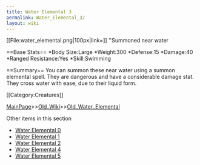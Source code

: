 ```yaml
---
title: Water Elemental 3
permalink: Water_Elemental_3/
layout: wiki
---
```

[[File:water_elemental.png|100px|link=]] ''Summoned near water

==Base Stats==
*Body Size:Large
*Weight:300
*Defense:15
*Damage:40
*Ranged Resistance:Yes
*Skill:Swimming

==Summary==
You can summon these near water using a summon elemental spell. They are dangerous and have a considerable damage stat. They cross water with ease, due to their liquid form.

[[Category:Creatures]]

[MainPage](/keeperrl_wiki/ "wikilink")>>[Old_Wiki](/keeperrl_wiki/Old_Wiki "wikilink")>>[Old_Water_Elemental](/keeperrl_wiki/Old_Water_Elemental "wikilink")

Other items in this section
-    [Water Elemental 0](/keeperrl_wiki/Water_Elemental_0 "wikilink")
-    [Water Elemental 1](/keeperrl_wiki/Water_Elemental_1 "wikilink")
-    [Water Elemental 2](/keeperrl_wiki/Water_Elemental_2 "wikilink")
-    [Water Elemental 4](/keeperrl_wiki/Water_Elemental_4 "wikilink")
-    [Water Elemental 5](/keeperrl_wiki/Water_Elemental_5 "wikilink")
